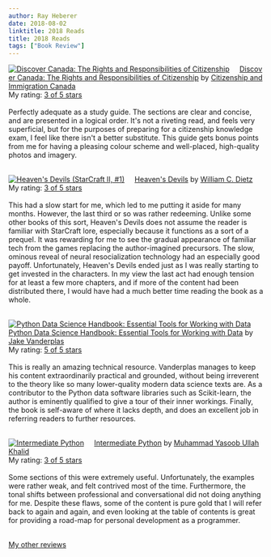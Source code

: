 ```yaml
---
author: Ray Heberer
date: 2018-08-02
linktitle: 2018 Reads
title: 2018 Reads
tags: ["Book Review"]
---
```


<a href="https://www.goodreads.com/book/show/21469910-discover-canada" style="float: left; padding-right: 20px"><img border="0" alt="Discover Canada: The Rights and Responsibilities of Citizenship" src="https://images.gr-assets.com/books/1394977514m/21469910.jpg" /></a><a href="https://www.goodreads.com/book/show/21469910-discover-canada">Discover Canada: The Rights and Responsibilities of Citizenship</a> by <a href="https://www.goodreads.com/author/show/14065000.Citizenship_and_Immigration_Canada">Citizenship and Immigration Canada</a><br/>
My rating: <a href="https://www.goodreads.com/review/show/2493188468">3 of 5 stars</a><br /><br />
Perfectly adequate as a study guide. The sections are clear and concise, and are presented in a logical order. It's not a riveting read, and feels very superficial, but for the purposes of preparing for a citizenship knowledge exam, I feel like there isn't a better substitute. This guide gets bonus points from me for having a pleasing colour scheme and well-placed, high-quality photos and imagery.
<br/><br/>

<a href="https://www.goodreads.com/book/show/8045667-heaven-s-devils" style="float: left; padding-right: 20px"><img border="0" alt="Heaven's Devils (StarCraft II, #1)" src="https://images.gr-assets.com/books/1302978281m/8045667.jpg" /></a><a href="https://www.goodreads.com/book/show/8045667-heaven-s-devils">Heaven's Devils</a> by <a href="https://www.goodreads.com/author/show/78736.William_C_Dietz">William C. Dietz</a><br/>
My rating: <a href="https://www.goodreads.com/review/show/2323561869">3 of 5 stars</a><br /><br />
This had a slow start for me, which led to me putting it aside for many months. However, the last third or so was rather redeeming. Unlike some other books of this sort, Heaven's Devils does not assume the reader is familiar with StarCraft lore, especially because it functions as a sort of a prequel. It was rewarding for me to see the gradual appearance of familiar tech from the games replacing the author-imagined precursors. The slow, ominous reveal of neural resocialization technology had an especially good payoff. Unfortunately, Heaven's Devils ended just as I was really starting to get invested in the characters. In my view the last act had enough tension for at least a few more chapters, and if more of the content had been distributed there, I would have had a much better time reading the book as a whole.
<br/><br/>

<a href="https://www.goodreads.com/book/show/33116082-python-data-science-handbook" style="float: left; padding-right: 20px"><img border="0" alt="Python Data Science Handbook: Essential Tools for Working with Data" src="https://images.gr-assets.com/books/1479935139m/33116082.jpg" /></a><a href="https://www.goodreads.com/book/show/33116082-python-data-science-handbook">Python Data Science Handbook: Essential Tools for Working with Data</a> by <a href="https://www.goodreads.com/author/show/14318227.Jake_Vanderplas">Jake Vanderplas</a><br/>
My rating: <a href="https://www.goodreads.com/review/show/2351557302">5 of 5 stars</a><br /><br />
This is really an amazing technical resource. Vanderplas manages to keep his content extraordinarily practical and grounded, without being irreverent to the theory like so many lower-quality modern data science texts are. As a contributor to the Python data software libraries such as Scikit-learn, the author is eminently qualified to give a tour of their inner workings. Finally, the book is self-aware of where it lacks depth, and does an excellent job in referring readers to further resources.
<br/><br/>

<a href="https://www.goodreads.com/book/show/26139395-intermediate-python" style="float: left; padding-right: 20px"><img border="0" alt="Intermediate Python" src="https://images.gr-assets.com/books/1440158095m/26139395.jpg" /></a><a href="https://www.goodreads.com/book/show/26139395-intermediate-python">Intermediate Python</a> by <a href="https://www.goodreads.com/author/show/14227582.Muhammad_Yasoob_Ullah_Khalid">Muhammad Yasoob Ullah Khalid</a><br/>
My rating: <a href="https://www.goodreads.com/review/show/2351068166">3 of 5 stars</a><br /><br />
Some sections of this were extremely useful. Unfortunately, the examples were rather weak, and felt contrived most of the time. Furthermore, the tonal shifts between professional and conversational did not doing anything for me. Despite these flaws, some of the content is pure gold that I will refer back to again and again, and even looking at the table of contents is great for providing a road-map for personal development as a programmer.
<br/><br/>

<a href="http://www.rayheberer.ai/bookreviews/">My other reviews</a>